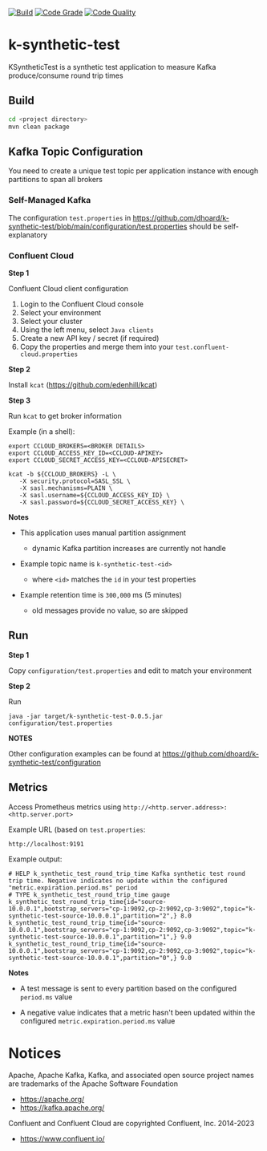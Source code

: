 [![Build](https://github.com/dhoard/k-synthetic-test/actions/workflows/build.yml/badge.svg)](https://github.com/dhoard/k-synthetic-test/actions/workflows/build.yml)
[![Code Grade](https://api.codiga.io/project/35752/status/svg)](https://app.codiga.io/hub/project/35752/k-synthetic-test)
[![Code Quality](https://api.codiga.io/project/35752/score/svg)](https://app.codiga.io/hub/project/35752/k-synthetic-test)

# k-synthetic-test

KSyntheticTest is a synthetic test application to measure Kafka produce/consume round trip times

## Build

```sh
cd <project directory>
mvn clean package
```

## Kafka Topic Configuration

You need to create a unique test topic per application instance with enough partitions to span all brokers

### Self-Managed Kafka

The configuration `test.properties` in https://github.com/dhoard/k-synthetic-test/blob/main/configuration/test.properties should be self-explanatory

### Confluent Cloud

**Step 1**

Confluent Cloud client configuration

1. Login to the Confluent Cloud console
2. Select your environment
3. Select your cluster
4. Using the left menu, select `Java clients`
5. Create a new API key / secret (if required)
6. Copy the properties and merge them into your `test.confluent-cloud.properties`

**Step 2**

Install `kcat` (https://github.com/edenhill/kcat)

**Step 3**

Run `kcat` to get broker information

Example (in a shell):

```shell
export CCLOUD_BROKERS=<BROKER DETAILS>
export CCLOUD_ACCESS_KEY_ID=<CCLOUD-APIKEY>
export CCLOUD_SECRET_ACCESS_KEY=<CCLOUD-APISECRET>

kcat -b ${CCLOUD_BROKERS} -L \
   -X security.protocol=SASL_SSL \
   -X sasl.mechanisms=PLAIN \
   -X sasl.username=${CCLOUD_ACCESS_KEY_ID} \
   -X sasl.password=${CCLOUD_SECRET_ACCESS_KEY} \
```

**Notes**

- This application uses manual partition assignment
  - dynamic Kafka partition increases are currently not handle


- Example topic name is `k-synthetic-test-<id>`
  - where `<id>` matches the `id` in your test properties


- Example retention time is `300,000` ms (5 minutes)
  - old messages provide no value, so are skipped


## Run

**Step 1**

Copy `configuration/test.properties` and edit to match your environment

**Step 2**

Run

```shell
java -jar target/k-synthetic-test-0.0.5.jar configuration/test.properties
```

**NOTES**

Other configuration examples can be found at https://github.com/dhoard/k-synthetic-test/configuration

## Metrics

Access Prometheus metrics using `http://<http.server.address>:<http.server.port>`

Example URL (based on `test.properties`:

```
http://localhost:9191
```

Example output:

```
# HELP k_synthetic_test_round_trip_time Kafka synthetic test round trip time. Negative indicates no update within the configured "metric.expiration.period.ms" period
# TYPE k_synthetic_test_round_trip_time gauge
k_synthetic_test_round_trip_time{id="source-10.0.0.1",bootstrap_servers="cp-1:9092,cp-2:9092,cp-3:9092",topic="k-synthetic-test-source-10.0.0.1",partition="2",} 8.0
k_synthetic_test_round_trip_time{id="source-10.0.0.1",bootstrap_servers="cp-1:9092,cp-2:9092,cp-3:9092",topic="k-synthetic-test-source-10.0.0.1",partition="1",} 9.0
k_synthetic_test_round_trip_time{id="source-10.0.0.1",bootstrap_servers="cp-1:9092,cp-2:9092,cp-3:9092",topic="k-synthetic-test-source-10.0.0.1",partition="0",} 9.0
```

**Notes**

- A test message is sent to every partition based on the configured `period.ms` value


- A negative value indicates that a metric hasn't been updated within the configured `metric.expiration.period.ms` value

# Notices

Apache, Apache Kafka, Kafka, and associated open source project names are trademarks of the Apache Software Foundation

- https://apache.org/
- https://kafka.apache.org/

Confluent and Confluent Cloud are copyrighted Confluent, Inc. 2014-2023

- https://www.confluent.io/

